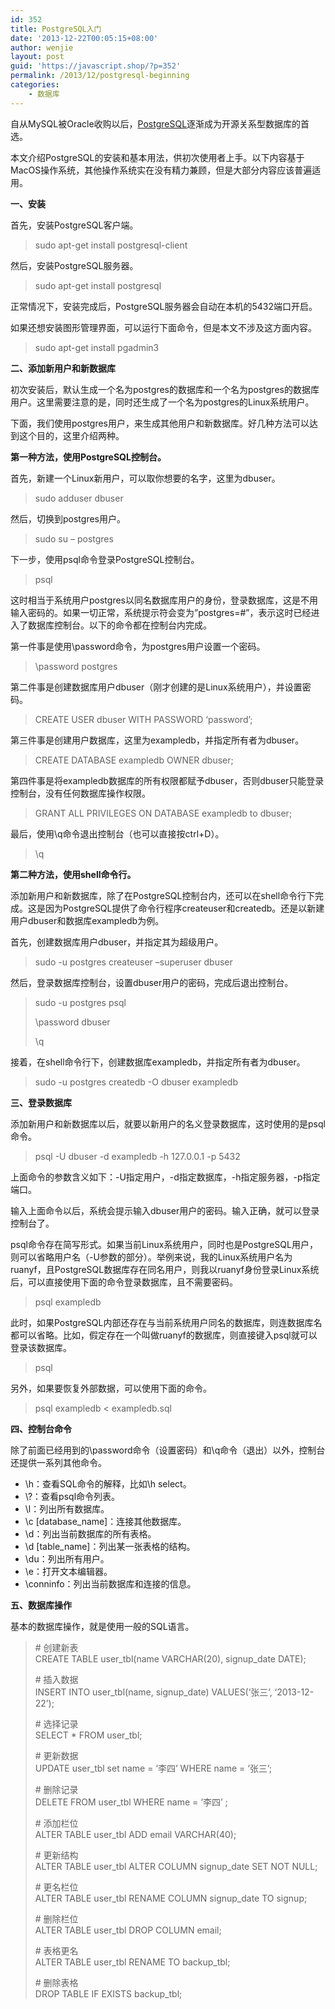 ```yaml
---
id: 352
title: PostgreSQL入门
date: '2013-12-22T00:05:15+08:00'
author: wenjie
layout: post
guid: 'https://javascript.shop/?p=352'
permalink: /2013/12/postgresql-beginning
categories:
    - 数据库
---
```


自从MySQL被Oracle收购以后，[PostgreSQL](http://www.postgresql.org/)逐渐成为开源关系型数据库的首选。

本文介绍PostgreSQL的安装和基本用法，供初次使用者上手。以下内容基于MacOS操作系统，其他操作系统实在没有精力兼顾，但是大部分内容应该普遍适用。

**一、安装**

首先，安装PostgreSQL客户端。

> sudo apt-get install postgresql-client

然后，安装PostgreSQL服务器。

> sudo apt-get install postgresql

正常情况下，安装完成后，PostgreSQL服务器会自动在本机的5432端口开启。

如果还想安装图形管理界面，可以运行下面命令，但是本文不涉及这方面内容。

> sudo apt-get install pgadmin3

**二、添加新用户和新数据库**

初次安装后，默认生成一个名为postgres的数据库和一个名为postgres的数据库用户。这里需要注意的是，同时还生成了一个名为postgres的Linux系统用户。

下面，我们使用postgres用户，来生成其他用户和新数据库。好几种方法可以达到这个目的，这里介绍两种。

**第一种方法，使用PostgreSQL控制台。**

首先，新建一个Linux新用户，可以取你想要的名字，这里为dbuser。

> sudo adduser dbuser

然后，切换到postgres用户。

> sudo su – postgres

下一步，使用psql命令登录PostgreSQL控制台。

> psql

这时相当于系统用户postgres以同名数据库用户的身份，登录数据库，这是不用输入密码的。如果一切正常，系统提示符会变为”postgres=#”，表示这时已经进入了数据库控制台。以下的命令都在控制台内完成。

第一件事是使用\\password命令，为postgres用户设置一个密码。

> \\password postgres

第二件事是创建数据库用户dbuser（刚才创建的是Linux系统用户），并设置密码。

> CREATE USER dbuser WITH PASSWORD ‘password’;

第三件事是创建用户数据库，这里为exampledb，并指定所有者为dbuser。

> CREATE DATABASE exampledb OWNER dbuser;

第四件事是将exampledb数据库的所有权限都赋予dbuser，否则dbuser只能登录控制台，没有任何数据库操作权限。

> GRANT ALL PRIVILEGES ON DATABASE exampledb to dbuser;

最后，使用\\q命令退出控制台（也可以直接按ctrl+D）。

> \\q

**第二种方法，使用shell命令行。**

添加新用户和新数据库，除了在PostgreSQL控制台内，还可以在shell命令行下完成。这是因为PostgreSQL提供了命令行程序createuser和createdb。还是以新建用户dbuser和数据库exampledb为例。

首先，创建数据库用户dbuser，并指定其为超级用户。

> sudo -u postgres createuser –superuser dbuser

然后，登录数据库控制台，设置dbuser用户的密码，完成后退出控制台。

> sudo -u postgres psql
> 
> \\password dbuser
> 
> \\q

接着，在shell命令行下，创建数据库exampledb，并指定所有者为dbuser。

> sudo -u postgres createdb -O dbuser exampledb

**三、登录数据库**

添加新用户和新数据库以后，就要以新用户的名义登录数据库，这时使用的是psql命令。

> psql -U dbuser -d exampledb -h 127.0.0.1 -p 5432

上面命令的参数含义如下：-U指定用户，-d指定数据库，-h指定服务器，-p指定端口。

输入上面命令以后，系统会提示输入dbuser用户的密码。输入正确，就可以登录控制台了。

psql命令存在简写形式。如果当前Linux系统用户，同时也是PostgreSQL用户，则可以省略用户名（-U参数的部分）。举例来说，我的Linux系统用户名为ruanyf，且PostgreSQL数据库存在同名用户，则我以ruanyf身份登录Linux系统后，可以直接使用下面的命令登录数据库，且不需要密码。

> psql exampledb

此时，如果PostgreSQL内部还存在与当前系统用户同名的数据库，则连数据库名都可以省略。比如，假定存在一个叫做ruanyf的数据库，则直接键入psql就可以登录该数据库。

> psql

另外，如果要恢复外部数据，可以使用下面的命令。

> psql exampledb &lt; exampledb.sql

**四、控制台命令**

除了前面已经用到的\\password命令（设置密码）和\\q命令（退出）以外，控制台还提供一系列其他命令。

- \\h：查看SQL命令的解释，比如\\h select。
- \\?：查看psql命令列表。
- \\l：列出所有数据库。
- \\c \[database\_name\]：连接其他数据库。
- \\d：列出当前数据库的所有表格。
- \\d \[table\_name\]：列出某一张表格的结构。
- \\du：列出所有用户。
- \\e：打开文本编辑器。
- \\conninfo：列出当前数据库和连接的信息。

**五、数据库操作**

基本的数据库操作，就是使用一般的SQL语言。

> \# 创建新表   
> CREATE TABLE user\_tbl(name VARCHAR(20), signup\_date DATE);
> 
> \# 插入数据   
> INSERT INTO user\_tbl(name, signup\_date) VALUES(‘张三’, ‘2013-12-22’);
> 
> \# 选择记录   
> SELECT \* FROM user\_tbl;
> 
> \# 更新数据   
> UPDATE user\_tbl set name = ‘李四’ WHERE name = ‘张三’;
> 
> \# 删除记录   
> DELETE FROM user\_tbl WHERE name = ‘李四’ ;
> 
> \# 添加栏位   
> ALTER TABLE user\_tbl ADD email VARCHAR(40);
> 
> \# 更新结构   
> ALTER TABLE user\_tbl ALTER COLUMN signup\_date SET NOT NULL;
> 
> \# 更名栏位   
> ALTER TABLE user\_tbl RENAME COLUMN signup\_date TO signup;
> 
> \# 删除栏位   
> ALTER TABLE user\_tbl DROP COLUMN email;
> 
> \# 表格更名   
> ALTER TABLE user\_tbl RENAME TO backup\_tbl;
> 
> \# 删除表格   
> DROP TABLE IF EXISTS backup\_tbl;